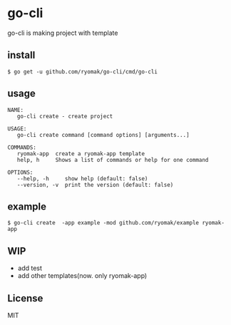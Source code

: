 # go-cli
go-cli is making project with template


## install

```
$ go get -u github.com/ryomak/go-cli/cmd/go-cli
```

## usage

```
NAME:
   go-cli create - create project

USAGE:
   go-cli create command [command options] [arguments...]

COMMANDS:
   ryomak-app  create a ryomak-app template
   help, h     Shows a list of commands or help for one command

OPTIONS:
   --help, -h     show help (default: false)
   --version, -v  print the version (default: false)
```

## example

```
$ go-cli create  -app example -mod github.com/ryomak/example ryomak-app
```

## WIP
- add test
- add other templates(now. only ryomak-app)

## License
MIT
